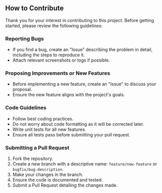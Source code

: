 ## How to Contribute

Thank you for your interest in contributing to this project. Before getting started, please review the following guidelines:

### Reporting Bugs
- If you find a bug, create an "Issue" describing the problem in detail, including the steps to reproduce it.
- Attach relevant screenshots or logs if possible.

### Proposing Improvements or New Features
- Before implementing a new feature, create an "Issue" to discuss your proposal.
- Ensure the new feature aligns with the project's goals.

### Code Guidelines
- Follow best coding practices.
- Do not worry about code formatting as it will be corrected later.
- Write unit tests for all new features.
- Ensure all tests pass before submitting your pull request.

### Submitting a Pull Request
1. Fork the repository.
2. Create a new branch with a descriptive name: `feature/new-feature` or `bugfix/bug-description`.
3. Make your changes in the branch.
4. Ensure the code is documented and tested.
5. Submit a Pull Request detailing the changes made.